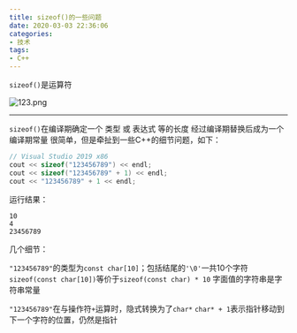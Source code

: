 ```yaml
---
title: sizeof()的一些问题
date: 2020-03-03 22:36:06
categories: 
- 技术
tags:
- C++
---
```


`sizeof()`是运算符

![123.png](https://i.loli.net/2020/03/04/sVczPIRbZjaQLmh.png)

<!-- more -->

------

`sizeof()`在编译期确定一个 类型 或 表达式 等的长度
经过编译期替换后成为一个编译期常量
很简单，但是牵扯到一些C++的细节问题，如下：

```C++
// Visual Studio 2019 x86
cout << sizeof("123456789") << endl;
cout << sizeof("123456789" + 1) << endl;
cout << "123456789" + 1 << endl;
```

运行结果：

```
10
4
23456789
```

几个细节：

`"123456789"`的类型为`const char[10]`；包括结尾的`'\0'`一共10个字符
`sizeof(const char[10])`等价于`sizeof(const char) * 10`
字面值的字符串是字符串常量

`"123456789"`在与操作符`+`运算时，隐式转换为了`char*`
`char* + 1`表示指针移动到下一个字符的位置，仍然是指针

